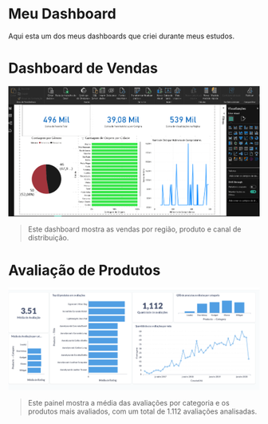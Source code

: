 # Meu Dashboard

Aqui esta um dos meus dashboards que criei durante meus estudos.

# Dashboard de Vendas

![Dashboard](Dasboard-telemarketing.png)

> Este dashboard mostra as vendas por região, produto e canal de distribuição.

# Avaliação de Produtos

![Avaliação](Avaliacao-produtos.png)

> Este painel mostra a média das avaliações por categoria e os produtos mais avaliados, com um total de 1.112 avaliações analisadas.
